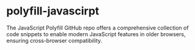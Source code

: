 # polyfill-javascirpt

The JavaScript Polyfill GitHub repo offers a comprehensive collection of code snippets to enable modern JavaScript features in older browsers, ensuring cross-browser compatibility.

